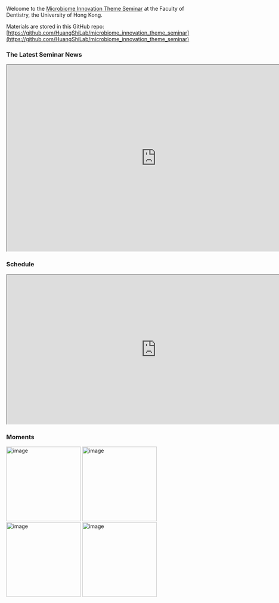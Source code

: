 Welcome to the [Microbiome Innovation Theme Seminar](https://huangshilab.github.io/microbiome_innovation_theme_seminar/) at the Faculty of Dentistry, the University of Hong Kong.

Materials are stored in this GitHub repo: 
[https://github.com/HuangShiLab/microbiome_innovation_theme_seminar](https://github.com/HuangShiLab/microbiome_innovation_theme_seminar)

### The Latest Seminar News
<iframe width=800 height=500 src="https://docs.google.com/spreadsheets/d/e/2PACX-1vQVgCxoc7b9FJgX-6Oi_vTR-p5TfPMulDIfacSStWCoAcIXFsrTzT_zjoyu4JMyDvCTGO8eb4XlljQN/pubhtml?widget=false&amp;headers=false"></iframe>

### Schedule
<iframe width=800 height=400 src="https://docs.google.com/spreadsheets/d/e/2PACX-1vQOLaKfAdq6oM7_THqiMHUteM0-GVmcefKsQgfTZtlPlWV6lp710i3UAtgfKgW458Vk6VvbCJZwnh8z/pubhtml?widget=false&amp;headers=false"></iframe>

### Moments
<img width="200" alt="image" src = "https://github.com/HuangShiLab/HuangShiLab.github.io/assets/170502144/cf1d29bf-e5f4-427a-a9bf-d89a91852cc4">
<img width="200" alt="image" src = "https://github.com/HuangShiLab/HuangShiLab.github.io/assets/170502144/99c6756e-412e-49a3-a610-23d1ec683ebf">
<img width="200" alt="image" src = "https://github.com/HuangShiLab/HuangShiLab.github.io/assets/170502144/97558a64-db67-4164-9f9e-7c2424b32465">
<img width="200" alt="image" src = "https://github.com/HuangShiLab/HuangShiLab.github.io/assets/170502144/23550d4e-d2f8-48d0-8f07-acb63d731824">

